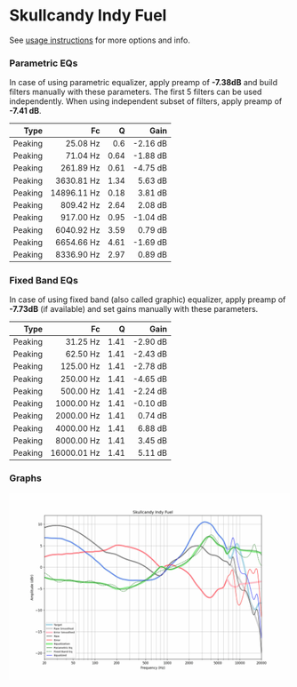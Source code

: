 # Skullcandy Indy Fuel
See [usage instructions](https://github.com/jaakkopasanen/AutoEq#usage) for more options and info.

### Parametric EQs
In case of using parametric equalizer, apply preamp of **-7.38dB** and build filters manually
with these parameters. The first 5 filters can be used independently.
When using independent subset of filters, apply preamp of **-7.41 dB**.

| Type    | Fc          |    Q | Gain     |
|--------:|------------:|-----:|---------:|
| Peaking | 25.08 Hz    | 0.6  | -2.16 dB |
| Peaking | 71.04 Hz    | 0.64 | -1.88 dB |
| Peaking | 261.89 Hz   | 0.61 | -4.75 dB |
| Peaking | 3630.81 Hz  | 1.34 | 5.63 dB  |
| Peaking | 14896.11 Hz | 0.18 | 3.81 dB  |
| Peaking | 809.42 Hz   | 2.64 | 2.08 dB  |
| Peaking | 917.00 Hz   | 0.95 | -1.04 dB |
| Peaking | 6040.92 Hz  | 3.59 | 0.79 dB  |
| Peaking | 6654.66 Hz  | 4.61 | -1.69 dB |
| Peaking | 8336.90 Hz  | 2.97 | 0.89 dB  |

### Fixed Band EQs
In case of using fixed band (also called graphic) equalizer, apply preamp of **-7.73dB**
(if available) and set gains manually with these parameters.

| Type    | Fc          |    Q | Gain     |
|--------:|------------:|-----:|---------:|
| Peaking | 31.25 Hz    | 1.41 | -2.90 dB |
| Peaking | 62.50 Hz    | 1.41 | -2.43 dB |
| Peaking | 125.00 Hz   | 1.41 | -2.78 dB |
| Peaking | 250.00 Hz   | 1.41 | -4.65 dB |
| Peaking | 500.00 Hz   | 1.41 | -2.24 dB |
| Peaking | 1000.00 Hz  | 1.41 | -0.10 dB |
| Peaking | 2000.00 Hz  | 1.41 | 0.74 dB  |
| Peaking | 4000.00 Hz  | 1.41 | 6.88 dB  |
| Peaking | 8000.00 Hz  | 1.41 | 3.45 dB  |
| Peaking | 16000.01 Hz | 1.41 | 5.11 dB  |

### Graphs
![](./Skullcandy%20Indy%20Fuel.png)